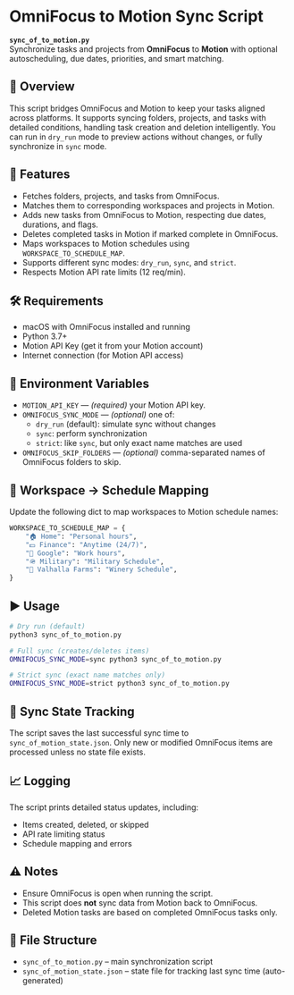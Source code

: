 # OmniFocus to Motion Sync Script

**`sync_of_to_motion.py`**  
Synchronize tasks and projects from **OmniFocus** to **Motion** with optional autoscheduling, due dates, priorities, and smart matching.

## 🚀 Overview

This script bridges OmniFocus and Motion to keep your tasks aligned across platforms. It supports syncing folders, projects, and tasks with detailed conditions, handling task creation and deletion intelligently. You can run in `dry_run` mode to preview actions without changes, or fully synchronize in `sync` mode.

## 🔧 Features

- Fetches folders, projects, and tasks from OmniFocus.
- Matches them to corresponding workspaces and projects in Motion.
- Adds new tasks from OmniFocus to Motion, respecting due dates, durations, and flags.
- Deletes completed tasks in Motion if marked complete in OmniFocus.
- Maps workspaces to Motion schedules using `WORKSPACE_TO_SCHEDULE_MAP`.
- Supports different sync modes: `dry_run`, `sync`, and `strict`.
- Respects Motion API rate limits (12 req/min).

## 🛠️ Requirements

- macOS with OmniFocus installed and running
- Python 3.7+
- Motion API Key (get it from your Motion account)
- Internet connection (for Motion API access)

## 🔐 Environment Variables

- `MOTION_API_KEY` — *(required)* your Motion API key.
- `OMNIFOCUS_SYNC_MODE` — *(optional)* one of:
  - `dry_run` (default): simulate sync without changes
  - `sync`: perform synchronization
  - `strict`: like `sync`, but only exact name matches are used
- `OMNIFOCUS_SKIP_FOLDERS` — *(optional)* comma-separated names of OmniFocus folders to skip.

## 📅 Workspace → Schedule Mapping

Update the following dict to map workspaces to Motion schedule names:

```python
WORKSPACE_TO_SCHEDULE_MAP = {
    "🏠 Home": "Personal hours",
    "💵 Finance": "Anytime (24/7)",
    "🏤 Google": "Work hours",
    "🪖 Military": "Military Schedule",
    "🍇 Valhalla Farms": "Winery Schedule",
}
```

## ▶️ Usage

```bash
# Dry run (default)
python3 sync_of_to_motion.py

# Full sync (creates/deletes items)
OMNIFOCUS_SYNC_MODE=sync python3 sync_of_to_motion.py

# Strict sync (exact name matches only)
OMNIFOCUS_SYNC_MODE=strict python3 sync_of_to_motion.py
```

## 💾 Sync State Tracking

The script saves the last successful sync time to `sync_of_motion_state.json`. Only new or modified OmniFocus items are processed unless no state file exists.

## 📈 Logging

The script prints detailed status updates, including:
- Items created, deleted, or skipped
- API rate limiting status
- Schedule mapping and errors

## ⚠️ Notes

- Ensure OmniFocus is open when running the script.
- This script does **not** sync data from Motion back to OmniFocus.
- Deleted Motion tasks are based on completed OmniFocus tasks only.

## 📂 File Structure

- `sync_of_to_motion.py` – main synchronization script
- `sync_of_motion_state.json` – state file for tracking last sync time (auto-generated)
